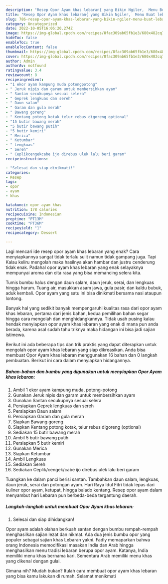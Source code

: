 ```yaml
---
description: "Resep Opor Ayam khas lebaran{ yang Bikin Ngiler,  Menu Buat lebaran"
title: "Resep Opor Ayam khas lebaran{ yang Bikin Ngiler,  Menu Buat lebaran"
slug: 786-resep-opor-ayam-khas-lebaran-yang-bikin-ngiler-menu-buat-lebaran
category: Uncategorized
date: 2022-10-05T16:06:20.274Z
image: https://img-global.cpcdn.com/recipes/8fac309ab65fb1e3/680x482cq70/opor-ayam-khas-lebaran-foto-resep-utama.jpg
hideToc: false
enableToc: true
enableTocContent: false
thumbnail: https://img-global.cpcdn.com/recipes/8fac309ab65fb1e3/680x482cq70/opor-ayam-khas-lebaran-foto-resep-utama.jpg
cover: https://img-global.cpcdn.com/recipes/8fac309ab65fb1e3/680x482cq70/opor-ayam-khas-lebaran-foto-resep-utama.jpg
author: Admin
authorAv: notfound
ratingvalue: 3.4
reviewcount: 8
recipeingredient:
- "1 ekor ayam kampung muda potongpotong"
- " Jeruk nipis dan garam untuk membersihkan ayam"
- " Santan secukupnya sesuai selera"
- " Geprek lengkuas dan sereh"
- " Daun salam"
- " Garam dan gula merah"
- " Bawang goreng"
- " Kentang potong kotak telur rebus digoreng optional"
- "15 butir bawang merah"
- "5 butir bawang putih"
- "5 butir kemiri"
- " Merica"
- " Ketumbar"
- " Lengkuas"
- " Sereh"
- " Ceplikcengekcabe ijo direbus ulek lalu beri garam"
recipeinstructions:

- "Selesai dan siap dinikmati!"
categories:
- Resep
tags:
- opor
- ayam
- khas

katakunci: opor ayam khas 
nutrition: 178 calories
recipecuisine: Indonesian
preptime: "PT13M"
cooktime: "PT36M"
recipeyield: "1"
recipecategory: Dessert

---
```



Lagi mencari ide resep opor ayam khas lebaran yang enak? Cara menyiapkannya sangat tidak terlalu sulit namun tidak gampang juga. Tapi Kalau keliru mengolah maka hasilnya akan hambar dan justru cenderung tidak enak. Padahal opor ayam khas lebaran yang enak selayaknya mempunyai aroma dan cita rasa yang bisa memancing selera kita.


Tumis bumbu halus dengan daun salam, daun jeruk, serai, dan lengkuas hingga harum. Tuang air, masukkan asam jawa, gula pasir, dan kaldu bubuk, aduk kembali. Opor ayam yang satu ini bisa dinikmati bersama nasi ataupun lontong.

Banyak hal yang sedikit banyak mempengaruhi kualitas rasa dari opor ayam khas lebaran, pertama dari jenis bahan, kedua pemilihan bahan segar hingga cara mengolah dan menghidangkannya. Tidak usah pusing kalau hendak menyiapkan opor ayam khas lebaran yang enak di mana pun anda berada, karena asal sudah tahu triknya maka hidangan ini bisa jadi sajian istimewa.


Berikut ini ada beberapa tips dan trik praktis yang dapat diterapkan untuk mengolah opor ayam khas lebaran yang siap dikreasikan. Anda bisa membuat Opor Ayam khas lebaran menggunakan 16 bahan dan 0 langkah pembuatan. Berikut ini cara dalam menyiapkan hidangannya.

<!--inarticleads1-->

##### Bahan-bahan dan bumbu yang digunakan untuk menyiapkan Opor Ayam khas lebaran:

1. Ambil 1 ekor ayam kampung muda, potong-potong
1. Gunakan  Jeruk nipis dan garam untuk membersihkan ayam
1. Gunakan  Santan secukupnya sesuai selera
1. Persiapkan  Geprek lengkuas dan sereh
1. Persiapkan  Daun salam
1. Persiapkan  Garam dan gula merah
1. Siapkan  Bawang goreng
1. Siapkan  Kentang potong kotak, telur rebus digoreng (optional)
1. Sediakan 15 butir bawang merah
1. Ambil 5 butir bawang putih
1. Persiapkan 5 butir kemiri
1. Gunakan  Merica
1. Siapkan  Ketumbar
1. Ambil  Lengkuas
1. Sediakan  Sereh
1. Sediakan  Ceplik/cengek/cabe ijo direbus ulek lalu beri garam


Tuangkan ke dalam panci berisi santan. Tambahkan daun salam, lengkuas, daun jeruk, serai dan potongan ayam. Hari Raya Idul Fitri tidak lepas dari kuliner opor ayam, ketupat, hingga balado kentang. Resep opor ayam dalam menyambut hari Lebaran pun berbeda-beda tergantung daerah. 

<!--inarticleads2-->

##### Langkah-langkah untuk membuat Opor Ayam khas lebaran:


1. Selesai dan siap dihidangkan!

Opor ayam adalah olahan berkuah santan dengan bumbu rempah-rempah menghasilkan sajian lezat dan nikmat. Ada dua jenis bumbu opor yang populer sebagai sajian khas Lebaran yakni. Fadly memaparkan bahwa orang Indonesia memodifikasi masakan India dan Arab hingga menghasilkan menu tradisi lebaran berupa opor ayam. Katanya, India memiliki menu khas bernama kari. Sementara Arab memiliki menu khas yang dikenal dengan gulai. 

Gimana nih? Mudah bukan? Itulah cara membuat opor ayam khas lebaran yang bisa kamu lakukan di rumah. Selamat menikmati
